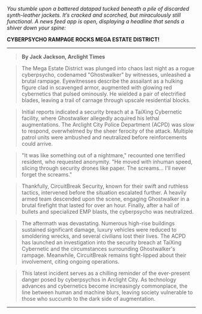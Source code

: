 
*You stumble upon a battered datapad tucked beneath a pile of discarded synth-leather jackets. It’s cracked and scorched, but miraculously still functional.  A news feed app is open, displaying a headline that sends a shiver down your spine:*

**CYBERPSYCHO RAMPAGE ROCKS MEGA ESTATE DISTRICT!**

***

> **By Jack Jackson, Arclight Times**

> The Mega Estate District was plunged into chaos last night as a rogue cyberpsycho, codenamed "Ghostwalker" by witnesses, unleashed a brutal rampage. Eyewitnesses describe the assailant as a hulking figure clad in scavenged armor, augmented with glowing red cybernetics that pulsed ominously. He wielded a pair of electrified blades, leaving a trail of carnage through upscale residential blocks. 

> Initial reports indicated a security breach at a TaiXing Cybernetic facility, where Ghostwalker allegedly acquired his lethal augmentations. The Arclight City Police Department (ACPD) was slow to respond, overwhelmed by the sheer ferocity of the attack.  Multiple patrol units were ambushed and neutralized before reinforcements could arrive.

> "It was like something out of a nightmare," recounted one terrified resident, who requested anonymity. "He moved with inhuman speed, slicing through security drones like paper. The screams... I'll never forget the screams." 

> Thankfully, CircuitBreak Security, known for their swift and ruthless tactics, intervened before the situation escalated further.  A heavily armed team descended upon the scene, engaging Ghostwalker in a brutal firefight that lasted for over an hour. Finally, after a hail of bullets and specialized EMP blasts, the cyberpsycho was neutralized. 

> The aftermath was devastating. Numerous high-rise buildings sustained significant damage, luxury vehicles were reduced to smoldering wrecks, and several civilians lost their lives.  The ACPD has launched an investigation into the security breach at TaiXing Cybernetic and the circumstances surrounding Ghostwalker's rampage. Meanwhile, CircuitBreak remains tight-lipped about their involvement, citing ongoing operations.

> This latest incident serves as a chilling reminder of the ever-present danger posed by cyberpsychos in Arclight City. As technology advances and cybernetics become increasingly commonplace, the line between human and machine blurs, leaving society vulnerable to those who succumb to the dark side of augmentation.  

***



